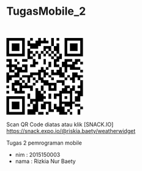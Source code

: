 # TugasMobile_2
<br><br><img src="bety.png">

Scan QR Code diatas atau klik [SNACK.IO] https://snack.expo.io/@riskia.baety/weatherwidget

Tugas 2 pemrograman mobile 
- nim  : 2015150003
- nama : Rizkia Nur Baety
